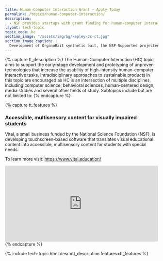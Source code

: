 ```yaml
---
title: Human-Computer Interaction Grant – Apply Today 
permalink: /topics/human-computer-interaction/
description: 
  - NSF provides startups with grant funding for human-computer interaction technology. 
layout: tech-topic
topic_code: hc
section_image: "/assets/img/bg/kepley-2c-ct.jpg"
section_image_caption: |
  Development of OrganoBait synthetic bait, the NSF-Supported projected from Kepley BioSystems to provide an ocean-restorative alternative bait product
---
```

{% capture tt_description %}
The Human-Computer Interaction (HC) topic aims to support the early-stage development and prototyping of unproven technologies that increase the usability of high-intensity human-computer interactive tasks. Intradisciplinary approaches to sustainable products in this topic are encouraged as HC is an intersection of multiple disciplines, including computer science, behavioral sciences, human-centered design, media studies and several other fields of study. Subtopics include but are not limited to:
{% endcapture %}

{% capture tt_features %}
<div class="usa-section usa-content usa-grid">
  <div class="image-video">
    <div class="usa-width-one-half">
      <h3>Accessible, multisensory content for visually impaired students</h3>
      <p>Vital, a small business funded by the National Science Foundation (NSF), is developing touchscreen-based software that translates visual educational content into accessible, multisensory content for students with special needs.</p>
      <p>To learn more visit: <a href="https://www.vital.education/">https://www.vital.education/</a></p>
    </div>
    <div class="usa-width-one-half">
      <iframe sandbox="allow-same-origin allow-scripts" title="Vital" width="100%" height="250" src="https://www.youtube.com/embed/iKqpWy_9KSE" frameborder="0" allowfullscreen=""></iframe>
    </div>
  </div>
</div>
{% endcapture %}

{% include tech-topic.html desc=tt_description features=tt_features %}
